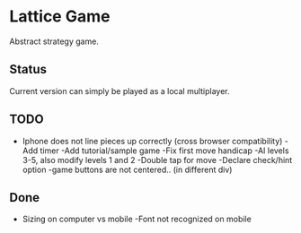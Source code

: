 # Lattice Game
Abstract strategy game.


## Status

Current version can simply be played as a local multiplayer.

## TODO

- Iphone does not line pieces up correctly (cross browser compatibility)
-Add timer
-Add tutorial/sample game
-Fix first move handicap
-AI levels 3-5, also modify levels 1 and 2
-Double tap for move
-Declare check/hint option
-game buttons are not centered.. (in different div)

## Done
	
- Sizing on computer vs mobile
-Font not recognized on mobile